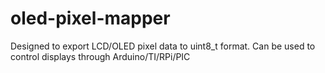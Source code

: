 # oled-pixel-mapper
Designed to export LCD/OLED pixel data to uint8_t format. Can be used to control displays through Arduino/TI/RPi/PIC
